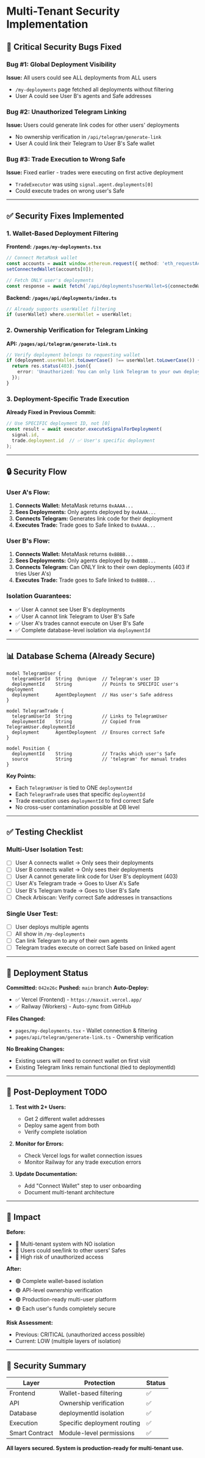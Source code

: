 # Multi-Tenant Security Implementation

## 🚨 Critical Security Bugs Fixed

### Bug #1: Global Deployment Visibility
**Issue:** All users could see ALL deployments from ALL users
- `/my-deployments` page fetched all deployments without filtering
- User A could see User B's agents and Safe addresses

### Bug #2: Unauthorized Telegram Linking
**Issue:** Users could generate link codes for other users' deployments
- No ownership verification in `/api/telegram/generate-link`
- User A could link their Telegram to User B's Safe wallet

### Bug #3: Trade Execution to Wrong Safe
**Issue:** Fixed earlier - trades were executing on first active deployment
- `TradeExecutor` was using `signal.agent.deployments[0]`
- Could execute trades on wrong user's Safe

---

## ✅ Security Fixes Implemented

### 1. Wallet-Based Deployment Filtering

**Frontend: `/pages/my-deployments.tsx`**
```typescript
// Connect MetaMask wallet
const accounts = await window.ethereum.request({ method: 'eth_requestAccounts' });
setConnectedWallet(accounts[0]);

// Fetch ONLY user's deployments
const response = await fetch(`/api/deployments?userWallet=${connectedWallet}`);
```

**Backend: `/pages/api/deployments/index.ts`**
```typescript
// Already supports userWallet filtering
if (userWallet) where.userWallet = userWallet;
```

### 2. Ownership Verification for Telegram Linking

**API: `/pages/api/telegram/generate-link.ts`**
```typescript
// Verify deployment belongs to requesting wallet
if (deployment.userWallet.toLowerCase() !== userWallet.toLowerCase()) {
  return res.status(403).json({ 
    error: 'Unauthorized: You can only link Telegram to your own deployments' 
  });
}
```

### 3. Deployment-Specific Trade Execution

**Already Fixed in Previous Commit:**
```typescript
// Use SPECIFIC deployment ID, not [0]
const result = await executor.executeSignalForDeployment(
  signal.id, 
  trade.deployment.id  // ✅ User's specific deployment
);
```

---

## 🔒 Security Flow

### User A's Flow:
1. **Connects Wallet:** MetaMask returns `0xAAAA...`
2. **Sees Deployments:** Only agents deployed by `0xAAAA...`
3. **Connects Telegram:** Generates link code for their deployment
4. **Executes Trade:** Trade goes to Safe linked to `0xAAAA...`

### User B's Flow:
1. **Connects Wallet:** MetaMask returns `0xBBBB...`
2. **Sees Deployments:** Only agents deployed by `0xBBBB...`
3. **Connects Telegram:** Can ONLY link to their own deployments (403 if tries User A's)
4. **Executes Trade:** Trade goes to Safe linked to `0xBBBB...`

### Isolation Guarantees:
- ✅ User A cannot see User B's deployments
- ✅ User A cannot link Telegram to User B's Safe
- ✅ User A's trades cannot execute on User B's Safe
- ✅ Complete database-level isolation via `deploymentId`

---

## 📊 Database Schema (Already Secure)

```prisma
model TelegramUser {
  telegramUserId  String  @unique  // Telegram's user ID
  deploymentId    String           // Points to SPECIFIC user's deployment
  deployment      AgentDeployment  // Has user's Safe address
}

model TelegramTrade {
  telegramUserId  String           // Links to TelegramUser
  deploymentId    String           // Copied from TelegramUser.deploymentId
  deployment      AgentDeployment  // Ensures correct Safe
}

model Position {
  deploymentId    String           // Tracks which user's Safe
  source          String           // 'telegram' for manual trades
}
```

**Key Points:**
- Each `TelegramUser` is tied to ONE `deploymentId`
- Each `TelegramTrade` uses that specific `deploymentId`
- Trade execution uses `deploymentId` to find correct Safe
- No cross-user contamination possible at DB level

---

## ✅ Testing Checklist

### Multi-User Isolation Test:
- [ ] User A connects wallet → Only sees their deployments
- [ ] User B connects wallet → Only sees their deployments
- [ ] User A cannot generate link code for User B's deployment (403)
- [ ] User A's Telegram trade → Goes to User A's Safe
- [ ] User B's Telegram trade → Goes to User B's Safe
- [ ] Check Arbiscan: Verify correct Safe addresses in transactions

### Single User Test:
- [ ] User deploys multiple agents
- [ ] All show in `/my-deployments`
- [ ] Can link Telegram to any of their own agents
- [ ] Telegram trades execute on correct Safe based on linked agent

---

## 🚀 Deployment Status

**Committed:** `042e26c`
**Pushed:** `main` branch
**Auto-Deploy:**
- ✅ Vercel (Frontend) - `https://maxxit.vercel.app/`
- ✅ Railway (Workers) - Auto-sync from GitHub

**Files Changed:**
- `pages/my-deployments.tsx` - Wallet connection & filtering
- `pages/api/telegram/generate-link.ts` - Ownership verification

**No Breaking Changes:**
- Existing users will need to connect wallet on first visit
- Existing Telegram links remain functional (tied to deploymentId)

---

## 📝 Post-Deployment TODO

1. **Test with 2+ Users:**
   - Get 2 different wallet addresses
   - Deploy same agent from both
   - Verify complete isolation

2. **Monitor for Errors:**
   - Check Vercel logs for wallet connection issues
   - Monitor Railway for any trade execution errors

3. **Update Documentation:**
   - Add "Connect Wallet" step to user onboarding
   - Document multi-tenant architecture

---

## 🎯 Impact

**Before:**
- 🔴 Multi-tenant system with NO isolation
- 🔴 Users could see/link to other users' Safes
- 🔴 High risk of unauthorized access

**After:**
- 🟢 Complete wallet-based isolation
- 🟢 API-level ownership verification
- 🟢 Production-ready multi-user platform
- 🟢 Each user's funds completely secure

**Risk Assessment:**
- Previous: CRITICAL (unauthorized access possible)
- Current: LOW (multiple layers of isolation)

---

## 🔐 Security Summary

| Layer | Protection | Status |
|-------|------------|--------|
| Frontend | Wallet-based filtering | ✅ |
| API | Ownership verification | ✅ |
| Database | deploymentId isolation | ✅ |
| Execution | Specific deployment routing | ✅ |
| Smart Contract | Module-level permissions | ✅ |

**All layers secured. System is production-ready for multi-tenant use.**

